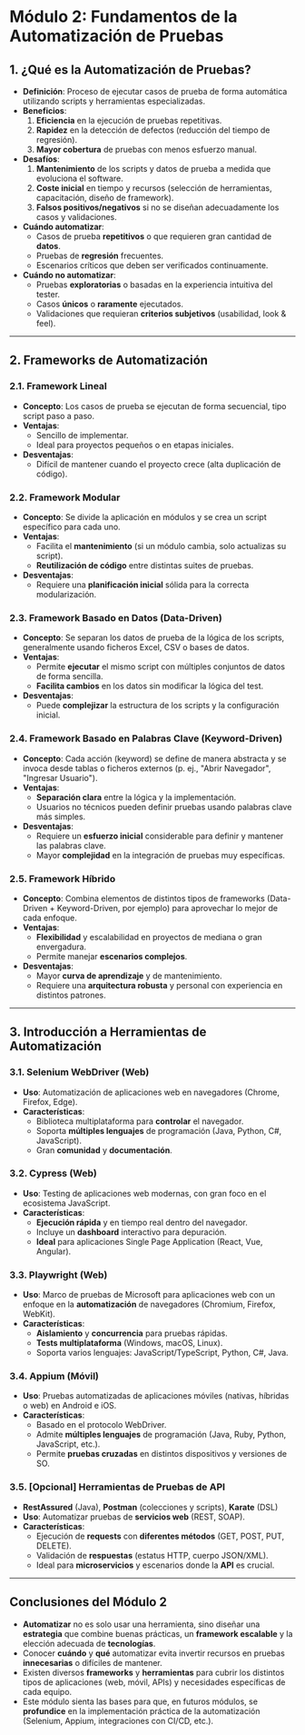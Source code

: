 # Módulo 2: Fundamentos de la Automatización de Pruebas

## 1. ¿Qué es la Automatización de Pruebas?
- **Definición**: Proceso de ejecutar casos de prueba de forma automática utilizando scripts y herramientas especializadas.  
- **Beneficios**:  
  1. **Eficiencia** en la ejecución de pruebas repetitivas.  
  2. **Rapidez** en la detección de defectos (reducción del tiempo de regresión).  
  3. **Mayor cobertura** de pruebas con menos esfuerzo manual.  
- **Desafíos**:  
  1. **Mantenimiento** de los scripts y datos de prueba a medida que evoluciona el software.  
  2. **Coste inicial** en tiempo y recursos (selección de herramientas, capacitación, diseño de framework).  
  3. **Falsos positivos/negativos** si no se diseñan adecuadamente los casos y validaciones.  
- **Cuándo automatizar**:  
  - Casos de prueba **repetitivos** o que requieren gran cantidad de **datos**.  
  - Pruebas de **regresión** frecuentes.  
  - Escenarios críticos que deben ser verificados continuamente.  
- **Cuándo no automatizar**:  
  - Pruebas **exploratorias** o basadas en la experiencia intuitiva del tester.  
  - Casos **únicos** o **raramente** ejecutados.  
  - Validaciones que requieran **criterios subjetivos** (usabilidad, look & feel).

---

## 2. Frameworks de Automatización

### 2.1. Framework Lineal
- **Concepto**: Los casos de prueba se ejecutan de forma secuencial, tipo script paso a paso.  
- **Ventajas**:  
  - Sencillo de implementar.  
  - Ideal para proyectos pequeños o en etapas iniciales.  
- **Desventajas**:  
  - Difícil de mantener cuando el proyecto crece (alta duplicación de código).  

### 2.2. Framework Modular
- **Concepto**: Se divide la aplicación en módulos y se crea un script específico para cada uno.  
- **Ventajas**:  
  - Facilita el **mantenimiento** (si un módulo cambia, solo actualizas su script).  
  - **Reutilización de código** entre distintas suites de pruebas.  
- **Desventajas**:  
  - Requiere una **planificación inicial** sólida para la correcta modularización.  

### 2.3. Framework Basado en Datos (Data-Driven)
- **Concepto**: Se separan los datos de prueba de la lógica de los scripts, generalmente usando ficheros Excel, CSV o bases de datos.  
- **Ventajas**:  
  - Permite **ejecutar** el mismo script con múltiples conjuntos de datos de forma sencilla.  
  - **Facilita cambios** en los datos sin modificar la lógica del test.  
- **Desventajas**:  
  - Puede **complejizar** la estructura de los scripts y la configuración inicial.  

### 2.4. Framework Basado en Palabras Clave (Keyword-Driven)
- **Concepto**: Cada acción (keyword) se define de manera abstracta y se invoca desde tablas o ficheros externos (p. ej., "Abrir Navegador", "Ingresar Usuario").  
- **Ventajas**:  
  - **Separación clara** entre la lógica y la implementación.  
  - Usuarios no técnicos pueden definir pruebas usando palabras clave más simples.  
- **Desventajas**:  
  - Requiere un **esfuerzo inicial** considerable para definir y mantener las palabras clave.  
  - Mayor **complejidad** en la integración de pruebas muy específicas.

### 2.5. Framework Híbrido
- **Concepto**: Combina elementos de distintos tipos de frameworks (Data-Driven + Keyword-Driven, por ejemplo) para aprovechar lo mejor de cada enfoque.  
- **Ventajas**:  
  - **Flexibilidad** y escalabilidad en proyectos de mediana o gran envergadura.  
  - Permite manejar **escenarios complejos**.  
- **Desventajas**:  
  - Mayor **curva de aprendizaje** y de mantenimiento.  
  - Requiere una **arquitectura robusta** y personal con experiencia en distintos patrones.

---

## 3. Introducción a Herramientas de Automatización

### 3.1. Selenium WebDriver (Web)
- **Uso**: Automatización de aplicaciones web en navegadores (Chrome, Firefox, Edge).  
- **Características**:  
  - Biblioteca multiplataforma para **controlar** el navegador.  
  - Soporta **múltiples lenguajes** de programación (Java, Python, C#, JavaScript).  
  - Gran **comunidad** y **documentación**.  

### 3.2. Cypress (Web)
- **Uso**: Testing de aplicaciones web modernas, con gran foco en el ecosistema JavaScript.  
- **Características**:  
  - **Ejecución rápida** y en tiempo real dentro del navegador.  
  - Incluye un **dashboard** interactivo para depuración.  
  - **Ideal** para aplicaciones Single Page Application (React, Vue, Angular).

### 3.3. Playwright (Web)
- **Uso**: Marco de pruebas de Microsoft para aplicaciones web con un enfoque en la **automatización** de navegadores (Chromium, Firefox, WebKit).  
- **Características**:  
  - **Aislamiento** y **concurrencia** para pruebas rápidas.  
  - **Tests multiplataforma** (Windows, macOS, Linux).  
  - Soporta varios lenguajes: JavaScript/TypeScript, Python, C#, Java.

### 3.4. Appium (Móvil)
- **Uso**: Pruebas automatizadas de aplicaciones móviles (nativas, híbridas o web) en Android e iOS.  
- **Características**:  
  - Basado en el protocolo WebDriver.  
  - Admite **múltiples lenguajes** de programación (Java, Ruby, Python, JavaScript, etc.).  
  - Permite **pruebas cruzadas** en distintos dispositivos y versiones de SO.

### 3.5. [Opcional] Herramientas de Pruebas de API
- **RestAssured** (Java), **Postman** (colecciones y scripts), **Karate** (DSL)  
- **Uso**: Automatizar pruebas de **servicios web** (REST, SOAP).  
- **Características**:  
  - Ejecución de **requests** con **diferentes métodos** (GET, POST, PUT, DELETE).  
  - Validación de **respuestas** (estatus HTTP, cuerpo JSON/XML).  
  - Ideal para **microservicios** y escenarios donde la **API** es crucial.

---

## Conclusiones del Módulo 2
- **Automatizar** no es solo usar una herramienta, sino diseñar una **estrategia** que combine buenas prácticas, un **framework escalable** y la elección adecuada de **tecnologías**.  
- Conocer **cuándo** y **qué** automatizar evita invertir recursos en pruebas **innecesarias** o difíciles de mantener.  
- Existen diversos **frameworks** y **herramientas** para cubrir los distintos tipos de aplicaciones (web, móvil, APIs) y necesidades específicas de cada equipo.  
- Este módulo sienta las bases para que, en futuros módulos, se **profundice** en la implementación práctica de la automatización (Selenium, Appium, integraciones con CI/CD, etc.).